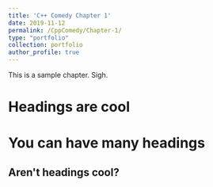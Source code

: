```yaml
---
title: 'C++ Comedy Chapter 1'
date: 2019-11-12
permalink: /CppComedy/Chapter-1/
type: "portfolio"
collection: portfolio  
author_profile: true
---
```


This is a sample chapter. Sigh.

Headings are cool
======

You can have many headings
======

Aren't headings cool?
------
